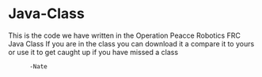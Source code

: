 # Java-Class
This is the code we have written in the Operation Peacce Robotics FRC Java Class If you are in the class you can download it a compare it to yours or use it to get caught up if you have missed a class

          -Nate
